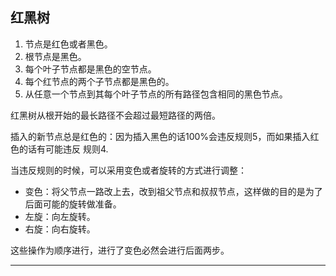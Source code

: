 ## 红黑树
1. 节点是红色或者黑色。
2. 根节点是黑色。
3. 每个叶子节点都是黑色的空节点。
4. 每个红节点的两个子节点都是黑色的。
5. 从任意一个节点到其每个叶子节点的所有路径包含相同的黑色节点。

红黑树从根开始的最长路径不会超过最短路径的两倍。

插入的新节点总是红色的：因为插入黑色的话100%会违反规则5，而如果插入红色的话有可能违反
规则4.

当违反规则的时候，可以采用变色或者旋转的方式进行调整：
- 变色：将父节点一路改上去，改到祖父节点和叔叔节点，这样做的目的是为了后面可能的旋转做准备。
- 左旋：向左旋转。
- 右旋：向右旋转。

这些操作为顺序进行，进行了变色必然会进行后面两步。



---
